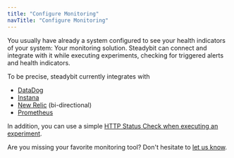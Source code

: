 ```yaml
---
title: "Configure Monitoring"
navTitle: "Configure Monitoring"
---
```

You usually have already a system configured to see your health indicators of your system: Your monitoring solution.
Steadybit can connect and integrate with it while executing experiments, checking for triggered alerts and health indicators.

To be precise, steadybit currently integrates with
- [DataDog](70-configure-monitoring/10-datadog)
- [Instana](70-configure-monitoring/20-instana)
- [New Relic](70-configure-monitoring/30-new-relic) (bi-directional)
- [Prometheus](70-configure-monitoring/40-prometheus)

In addition, you can use a simple [HTTP Status Check when executing an experiment](../learn/50-monitoring/20-http-check).

Are you missing your favorite monitoring tool? Don't hesitate to [let us know](https://www.steadybit.com/contact).
